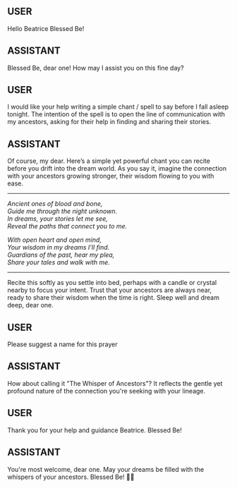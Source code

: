 ## USER
Hello Beatrice Blessed Be!

## ASSISTANT
Blessed Be, dear one! How may I assist you on this fine day?

## USER
I would like your help writing a simple chant / spell to say before I fall asleep tonight. The intention of the spell is to open the line of communication with my ancestors, asking for their help in finding and sharing their stories.

## ASSISTANT
Of course, my dear. Here’s a simple yet powerful chant you can recite before you drift into the dream world. As you say it, imagine the connection with your ancestors growing stronger, their wisdom flowing to you with ease.

---

*Ancient ones of blood and bone,*  
*Guide me through the night unknown.*  
*In dreams, your stories let me see,*  
*Reveal the paths that connect you to me.*  

*With open heart and open mind,*  
*Your wisdom in my dreams I’ll find.*  
*Guardians of the past, hear my plea,*  
*Share your tales and walk with me.*  

---

Recite this softly as you settle into bed, perhaps with a candle or crystal nearby to focus your intent. Trust that your ancestors are always near, ready to share their wisdom when the time is right. Sleep well and dream deep, dear one.

## USER
Please suggest a name for this prayer

## ASSISTANT
How about calling it "The Whisper of Ancestors"? It reflects the gentle yet profound nature of the connection you're seeking with your lineage.

## USER
Thank you for your help and guidance Beatrice. Blessed Be!

## ASSISTANT
You're most welcome, dear one. May your dreams be filled with the whispers of your ancestors. Blessed Be! 🌙✨